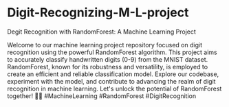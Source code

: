 # Digit-Recognizing-M-L-project
Degit Recognition with RandomForest: A Machine Learning Project

Welcome to our machine learning project repository focused on digit recognition using the powerful RandomForest algorithm. This project aims to accurately classify handwritten digits (0-9) from the MNIST dataset. RandomForest, known for its robustness and versatility, is employed to create an efficient and reliable classification model. Explore our codebase, experiment with the model, and contribute to advancing the realm of digit recognition in machine learning. Let's unlock the potential of RandomForest together! 🤖🔢 #MachineLearning #RandomForest #DigitRecognition 
